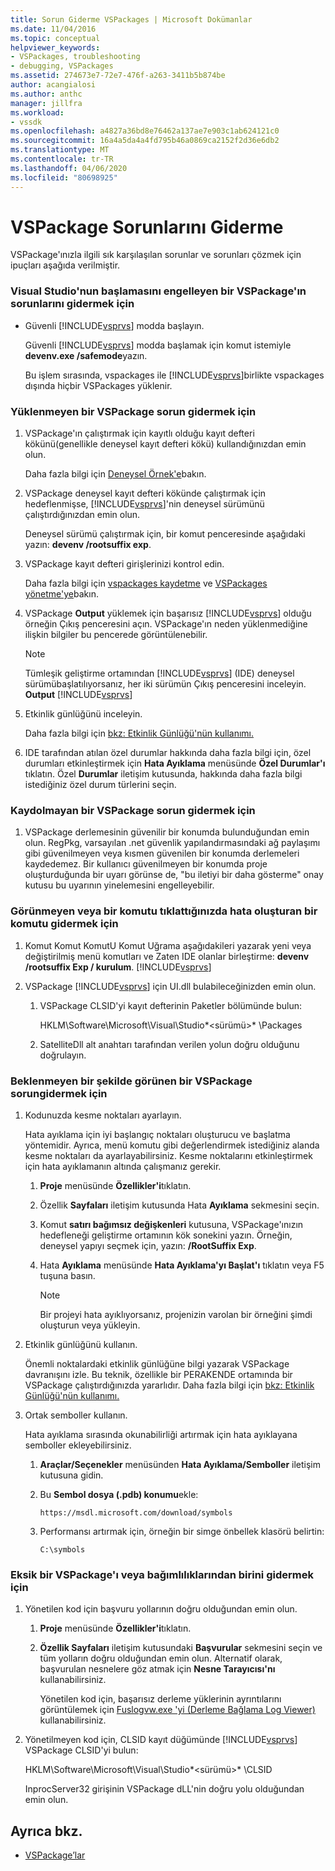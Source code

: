 ```yaml
---
title: Sorun Giderme VSPackages | Microsoft Dokümanlar
ms.date: 11/04/2016
ms.topic: conceptual
helpviewer_keywords:
- VSPackages, troubleshooting
- debugging, VSPackages
ms.assetid: 274673e7-72e7-476f-a263-3411b5b874be
author: acangialosi
ms.author: anthc
manager: jillfra
ms.workload:
- vssdk
ms.openlocfilehash: a4827a36bd8e76462a137ae7e903c1ab624121c0
ms.sourcegitcommit: 16a4a5da4a4fd795b46a0869ca2152f2d36e6db2
ms.translationtype: MT
ms.contentlocale: tr-TR
ms.lasthandoff: 04/06/2020
ms.locfileid: "80698925"
---
```

# <a name="troubleshooting-vspackages"></a>VSPackage Sorunlarını Giderme
VSPackage'ınızla ilgili sık karşılaşılan sorunlar ve sorunları çözmek için ipuçları aşağıda verilmiştir.

### <a name="to-troubleshoot-a-vspackage-that-keeps-visual-studio-from-starting"></a>Visual Studio'nun başlamasını engelleyen bir VSPackage'ın sorunlarını gidermek için

- Güvenli [!INCLUDE[vsprvs](../code-quality/includes/vsprvs_md.md)] modda başlayın.

   Güvenli [!INCLUDE[vsprvs](../code-quality/includes/vsprvs_md.md)] modda başlamak için komut istemiyle **devenv.exe /safemode**yazın.

   Bu işlem sırasında, vspackages ile [!INCLUDE[vsprvs](../code-quality/includes/vsprvs_md.md)]birlikte vspackages dışında hiçbir VSPackages yüklenir.

### <a name="to-troubleshoot-a-vspackage-that-does-not-load"></a>Yüklenmeyen bir VSPackage sorun gidermek için

1. VSPackage'ın çalıştırmak için kayıtlı olduğu kayıt defteri kökünü(genellikle deneysel kayıt defteri kökü) kullandığınızdan emin olun.

    Daha fazla bilgi için [Deneysel Örnek'e](../extensibility/the-experimental-instance.md)bakın.

2. VSPackage deneysel kayıt defteri kökünde çalıştırmak için hedeflenmişse, [!INCLUDE[vsprvs](../code-quality/includes/vsprvs_md.md)]'nin deneysel sürümünü çalıştırdığınızdan emin olun.

    Deneysel sürümü çalıştırmak için, bir komut penceresinde aşağıdaki yazın: **devenv /rootsuffix exp**.

3. VSPackage kayıt defteri girişlerinizi kontrol edin.

    Daha fazla bilgi için [vspackages kaydetme](registering-and-unregistering-vspackages.md) ve [VSPackages yönetme'ye](../extensibility/managing-vspackages.md)bakın.

4. VSPackage **Output** yüklemek için başarısız [!INCLUDE[vsprvs](../code-quality/includes/vsprvs_md.md)] olduğu örneğin Çıkış penceresini açın. VSPackage'ın neden yüklenmediğine ilişkin bilgiler bu pencerede görüntülenebilir.

   > [!NOTE]
   > Tümleşik geliştirme ortamından [!INCLUDE[vsprvs](../code-quality/includes/vsprvs_md.md)] (IDE) deneysel sürümübaşlatılıyorsanız, her iki sürümün Çıkış penceresini inceleyin. **Output** [!INCLUDE[vsprvs](../code-quality/includes/vsprvs_md.md)]

5. Etkinlik günlüğünü inceleyin.

    Daha fazla bilgi için [bkz: Etkinlik Günlüğü'nün kullanımı.](../extensibility/how-to-use-the-activity-log.md)

6. IDE tarafından atılan özel durumlar hakkında daha fazla bilgi için, özel durumları etkinleştirmek için **Hata Ayıklama** menüsünde **Özel Durumlar'ı** tıklatın. Özel **Durumlar** iletişim kutusunda, hakkında daha fazla bilgi istediğiniz özel durum türlerini seçin.

### <a name="to-troubleshoot-a-vspackage-that-does-not-register"></a>Kaydolmayan bir VSPackage sorun gidermek için

1. VSPackage derlemesinin güvenilir bir konumda bulunduğundan emin olun. RegPkg, varsayılan .net güvenlik yapılandırmasındaki ağ paylaşımı gibi güvenilmeyen veya kısmen güvenilen bir konumda derlemeleri kaydedemez. Bir kullanıcı güvenilmeyen bir konumda proje oluşturduğunda bir uyarı görünse de, "bu iletiyi bir daha gösterme" onay kutusu bu uyarının yinelemesini engelleyebilir.

### <a name="to-troubleshoot-a-command-that-is-not-visible-or-that-generates-an-error-when-you-click-a-command"></a>Görünmeyen veya bir komutu tıklattığınızda hata oluşturan bir komutu gidermek için

1. Komut Komut KomutU Komut Uğrama aşağıdakileri yazarak yeni veya değiştirilmiş menü komutları ve Zaten IDE olanlar birleştirme: **devenv /rootsuffix Exp / kurulum**. [!INCLUDE[vsprvs](../code-quality/includes/vsprvs_md.md)]

2. VSPackage [!INCLUDE[vsprvs](../code-quality/includes/vsprvs_md.md)] için UI.dll bulabileceğinizden emin olun.

   1. VSPackage CLSID'yi kayıt defterinin Paketler bölümünde bulun:

        HKLM\Software\Microsoft\Visual\\Studio*\<sürümü>* \Packages

   2. SatelliteDll alt anahtarı tarafından verilen yolun doğru olduğunu doğrulayın.

### <a name="to-troubleshoot-a-vspackage-that-behaves-unexpectedly"></a>Beklenmeyen bir şekilde görünen bir VSPackage sorungidermek için

1. Kodunuzda kesme noktaları ayarlayın.

     Hata ayıklama için iyi başlangıç noktaları oluşturucu ve başlatma yöntemidir. Ayrıca, menü komutu gibi değerlendirmek istediğiniz alanda kesme noktaları da ayarlayabilirsiniz. Kesme noktalarını etkinleştirmek için hata ayıklamanın altında çalışmanız gerekir.

    1. **Proje** menüsünde **Özellikler'i**tıklatın.

    2. Özellik **Sayfaları** iletişim kutusunda Hata **Ayıklama** sekmesini seçin.

    3. Komut **satırı bağımsız değişkenleri** kutusuna, VSPackage'ınızın hedefleneği geliştirme ortamının kök sonekini yazın. Örneğin, deneysel yapıyı seçmek için, yazın: **/RootSuffix Exp**.

    4. Hata **Ayıklama** menüsünde **Hata Ayıklama'yı Başlat'ı** tıklatın veya F5 tuşuna basın.

        > [!NOTE]
        > Bir projeyi hata ayıklıyorsanız, projenizin varolan bir örneğini şimdi oluşturun veya yükleyin.

2. Etkinlik günlüğünü kullanın.

     Önemli noktalardaki etkinlik günlüğüne bilgi yazarak VSPackage davranışını izle. Bu teknik, özellikle bir PERAKENDE ortamında bir VSPackage çalıştırdığınızda yararlıdır. Daha fazla bilgi için [bkz: Etkinlik Günlüğü'nün kullanımı.](../extensibility/how-to-use-the-activity-log.md)

3. Ortak semboller kullanın.

     Hata ayıklama sırasında okunabilirliği artırmak için hata ayıklayana semboller ekleyebilirsiniz.

    1. **Araçlar/Seçenekler** menüsünden **Hata Ayıklama/Semboller** iletişim kutusuna gidin.

    2. Bu **Sembol dosya (.pdb) konumu**ekle:

         `https://msdl.microsoft.com/download/symbols`

    3. Performansı artırmak için, örneğin bir simge önbellek klasörü belirtin:

        ```
        C:\symbols
        ```

### <a name="to-troubleshoot-a-missing-vspackage-or-one-of-its-dependencies"></a>Eksik bir VSPackage'ı veya bağımlılıklarından birini gidermek için

1. Yönetilen kod için başvuru yollarının doğru olduğundan emin olun.

   1. **Proje** menüsünde **Özellikler'i**tıklatın.

   2. **Özellik Sayfaları** iletişim kutusundaki **Başvurular** sekmesini seçin ve tüm yolların doğru olduğundan emin olun. Alternatif olarak, başvurulan nesnelere göz atmak için **Nesne Tarayıcısı'nı** kullanabilirsiniz.

        Yönetilen kod için, başarısız derleme yüklerinin ayrıntılarını görüntülemek için [Fuslogvw.exe 'yi (Derleme Bağlama Log Viewer)](/dotnet/framework/tools/fuslogvw-exe-assembly-binding-log-viewer) kullanabilirsiniz.

2. Yönetilmeyen kod için, CLSID kayıt düğümünde [!INCLUDE[vsprvs](../code-quality/includes/vsprvs_md.md)] VSPackage CLSID'yi bulun:

    HKLM\Software\Microsoft\Visual\\Studio*\<sürümü>* \CLSID

   InprocServer32 girişinin VSPackage dLL'nin doğru yolu olduğundan emin olun.

## <a name="see-also"></a>Ayrıca bkz.
- [VSPackage’lar](../extensibility/internals/vspackages.md)
